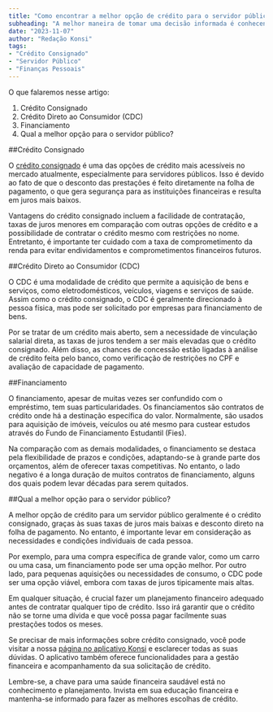 ```yaml
---
title: "Como encontrar a melhor opção de crédito para o servidor público: Entenda as diferenças entre crédito consignado, crédito direto ao consumidor e financiamento"
subheading: "A melhor maneira de tomar uma decisão informada é conhecendo as opções disponíveis. Explicamos as diferenças entre os diversos tipos de crédito para ajudá-lo a encontrar o melhor para suas necessidades."
date: "2023-11-07"
author: "Redação Konsi"
tags:
- "Crédito Consignado"
- "Servidor Público"
- "Finanças Pessoais"
---
```


O que falaremos nesse artigo:
1. Crédito Consignado
2. Crédito Direto ao Consumidor (CDC)
3. Financiamento
4. Qual a melhor opção para o servidor público?

##Crédito Consignado

O [crédito consignado](https://konsi.com.br/postagens/credito-consignado-como-escolher-o-melhor-banco-e-evitar-problemas-futuros.md) é uma das opções de crédito mais acessíveis no mercado atualmente, especialmente para servidores públicos. Isso é devido ao fato de que o desconto das prestações é feito diretamente na folha de pagamento, o que gera segurança para as instituições financeiras e resulta em juros mais baixos.

Vantagens do crédito consignado incluem a facilidade de contratação, taxas de juros menores em comparação com outras opções de crédito e a possibilidade de contratar o crédito mesmo com restrições no nome. Entretanto, é importante ter cuidado com a taxa de comprometimento da renda para evitar endividamentos e comprometimentos financeiros futuros.

##Crédito Direto ao Consumidor (CDC)

O CDC é uma modalidade de crédito que permite a aquisição de bens e serviços, como eletrodomésticos, veículos, viagens e serviços de saúde. Assim como o crédito consignado, o CDC é geralmente direcionado à pessoa física, mas pode ser solicitado por empresas para financiamento de bens.

Por se tratar de um crédito mais aberto, sem a necessidade de vinculação salarial direta, as taxas de juros tendem a ser mais elevadas que o crédito consignado. Além disso, as chances de concessão estão ligadas à análise de crédito feita pelo banco, como verificação de restrições no CPF e avaliação de capacidade de pagamento.

##Financiamento

O financiamento, apesar de muitas vezes ser confundido com o empréstimo, tem suas particularidades. Os financiamentos são contratos de crédito onde há a destinação específica do valor. Normalmente, são usados para aquisição de imóveis, veículos ou até mesmo para custear estudos através do Fundo de Financiamento Estudantil (Fies).

Na comparação com as demais modalidades, o financiamento se destaca pela flexibilidade de prazos e condições, adaptando-se à grande parte dos orçamentos, além de oferecer taxas competitivas. No entanto, o lado negativo é a longa duração de muitos contratos de financiamento, alguns dos quais podem levar décadas para serem quitados.

##Qual a melhor opção para o servidor público?

A melhor opção de crédito para um servidor público geralmente é o crédito consignado, graças às suas taxas de juros mais baixas e desconto direto na folha de pagamento. No entanto, é importante levar em consideração as necessidades e condições individuais de cada pessoa.

Por exemplo, para uma compra específica de grande valor, como um carro ou uma casa, um financiamento pode ser uma opção melhor. Por outro lado, para pequenas aquisições ou necessidades de consumo, o CDC pode ser uma opção viável, embora com taxas de juros tipicamente mais altas.

Em qualquer situação, é crucial fazer um planejamento financeiro adequado antes de contratar qualquer tipo de crédito. Isso irá garantir que o crédito não se torne uma dívida e que você possa pagar facilmente suas prestações todos os meses.

Se precisar de mais informações sobre crédito consignado, você pode visitar a nossa [página no aplicativo Konsi](https://konsi.com.br/app) e esclarecer todas as suas dúvidas. O aplicativo também oferece funcionalidades para a gestão financeira e acompanhamento da sua solicitação de crédito.

Lembre-se, a chave para uma saúde financeira saudável está no conhecimento e planejamento. Invista em sua educação financeira e mantenha-se informado para fazer as melhores escolhas de crédito.